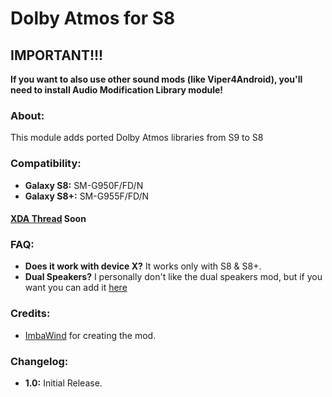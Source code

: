 # Dolby Atmos for S8

## IMPORTANT!!!
**If you want to also use other sound mods (like Viper4Android), you'll need to install Audio Modification Library module!**

### About:
This module adds ported Dolby Atmos libraries from S9 to S8

### Compatibility:
 - **Galaxy S8:** SM-G950F/FD/N
 - **Galaxy S8+:** SM-G955F/FD/N
 
 #### [XDA Thread]() Soon
 
 ### FAQ:
 - **Does it work with device X?**
   It works only with S8 & S8+.
 - **Dual Speakers?**
   I personally don't like the dual speakers mod, but if you want you can add it [here](https://forum.xda-developers.com/galaxy-s8/themes/stereo-sound-output-mod-s8-s8-root-t3604613)
 
 ### Credits:
 - [ImbaWind](https://forum.xda-developers.com/member.php?u=4170211) for creating the mod.
 
 
 ### Changelog:
 - **1.0:** Initial Release.
